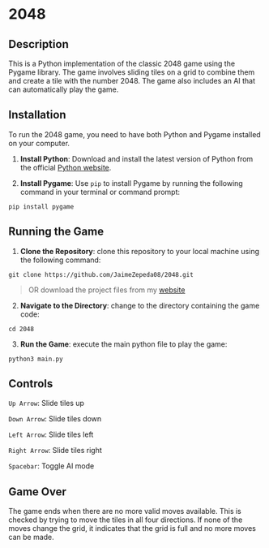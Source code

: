 # 2048

## Description

This is a Python implementation of the classic 2048 game using the Pygame library. The game involves sliding tiles on a grid to combine them and create a tile with the number 2048. The game also includes an AI that can automatically play the game.

## Installation

To run the 2048 game, you need to have both Python and Pygame installed on your computer.

1. **Install Python**: Download and install the latest version of Python from the official [Python website](https://www.python.org/downloads/).

2. **Install Pygame**: Use `pip` to install Pygame by running the following command in your terminal or command prompt:

```
pip install pygame
```

## Running the Game

1. **Clone the Repository**: clone this repository to your local machine using the following command:

```
git clone https://github.com/JaimeZepeda08/2048.git
```

> OR download the project files from my [website](https://jaimezepeda.vercel.app/projects)

2. **Navigate to the Directory**: change to the directory containing the game code:

```
cd 2048
```

3. **Run the Game**: execute the main python file to play the game:

```
python3 main.py
```

## Controls

`Up Arrow`: Slide tiles up

`Down Arrow`: Slide tiles down

`Left Arrow`: Slide tiles left

`Right Arrow`: Slide tiles right

`Spacebar`: Toggle AI mode

## Game Over

The game ends when there are no more valid moves available. This is checked by trying to move the tiles in all four directions. If none of the moves change the grid, it indicates that the grid is full and no more moves can be made.
